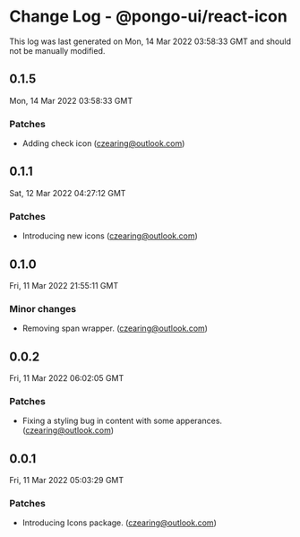 # Change Log - @pongo-ui/react-icon

This log was last generated on Mon, 14 Mar 2022 03:58:33 GMT and should not be manually modified.

<!-- Start content -->

## 0.1.5

Mon, 14 Mar 2022 03:58:33 GMT

### Patches

- Adding check icon (czearing@outlook.com)

## 0.1.1

Sat, 12 Mar 2022 04:27:12 GMT

### Patches

- Introducing new icons (czearing@outlook.com)

## 0.1.0

Fri, 11 Mar 2022 21:55:11 GMT

### Minor changes

- Removing span wrapper. (czearing@outlook.com)

## 0.0.2

Fri, 11 Mar 2022 06:02:05 GMT

### Patches

- Fixing a styling bug in content with some apperances. (czearing@outlook.com)

## 0.0.1

Fri, 11 Mar 2022 05:03:29 GMT

### Patches

- Introducing Icons package. (czearing@outlook.com)
